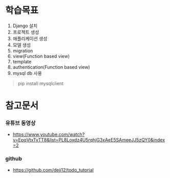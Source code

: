 # 학습목표 
1. Django 설치
2. 프로젝트 생성
3. 애플리케이션 생성 
4. 모델 생성 
5. migration
6. view(Function based view)
7. template
8. authentication(Function based view)
9. mysql db 사용 
> pip install mysqlclient



# 참고문서 
### 유튜브 동영상
- https://www.youtube.com/watch?v=EpqVtxTyTT8&list=PL8Loxdz4U5rqhjG3xAeE5SAmeeJJ5zQY0&index=2
### github
- https://github.com/deji12/todo_tutorial

